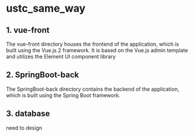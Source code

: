 # ustc_same_way

## 1. vue-front
The vue-front directory houses the frontend of the application, which is built using the Vue.js 2 framework. It is based on the Vue.js admin template and utilizes the Element UI component library

## 2. SpringBoot-back
The SpringBoot-back directory contains the backend of the application, which is built using the Spring Boot framework.

## 3. database
need to design